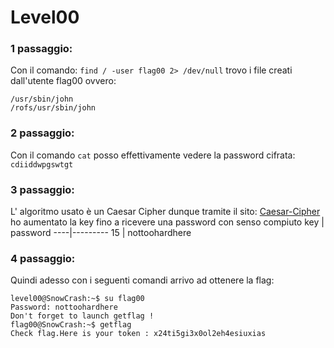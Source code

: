 # Level00

### 1 passaggio:
Con il comando:
` find / -user flag00 2> /dev/null `
trovo i file creati dall'utente flag00 ovvero:
```
/usr/sbin/john
/rofs/usr/sbin/john
```

### 2 passaggio:
Con il comando ` cat ` posso effettivamente
vedere la password cifrata:
` cdiiddwpgswtgt `

### 3 passaggio:
L' algoritmo usato è un Caesar Cipher dunque tramite il sito:
[Caesar-Cipher](https://www.boxentriq.com/code-breaking/caesar-cipher)
ho aumentato la key fino a ricevere una password con senso compiuto
key | password 
----|---------
15 | nottoohardhere

### 4 passaggio:
Quindi adesso con i seguenti comandi arrivo ad ottenere la flag:
```
level00@SnowCrash:~$ su flag00
Password: nottoohardhere
Don't forget to launch getflag !
flag00@SnowCrash:~$ getflag
Check flag.Here is your token : x24ti5gi3x0ol2eh4esiuxias
```

